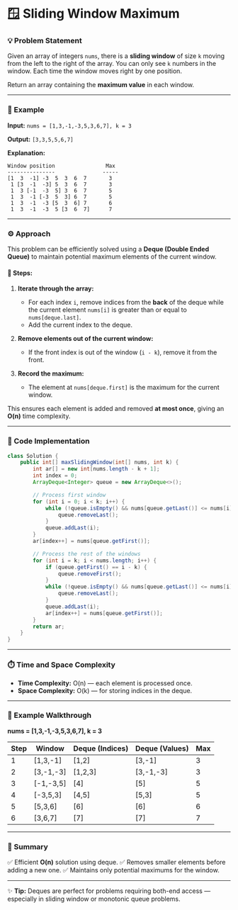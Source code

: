 # 🪟 Sliding Window Maximum

### 💡 Problem Statement

Given an array of integers `nums`, there is a **sliding window** of size `k` moving from the left to the right of the array. You can only see `k` numbers in the window. Each time the window moves right by one position.

Return an array containing the **maximum value** in each window.

---

### 🧩 Example

**Input:**
`nums = [1,3,-1,-3,5,3,6,7], k = 3`

**Output:**
`[3,3,5,5,6,7]`

**Explanation:**

```
Window position                Max
---------------               -----
[1  3  -1] -3  5  3  6  7       3
 1 [3  -1  -3] 5  3  6  7       3
 1  3 [-1  -3  5] 3  6  7       5
 1  3  -1 [-3  5  3] 6  7       5
 1  3  -1  -3 [5  3  6] 7       6
 1  3  -1  -3  5 [3  6  7]      7
```

---

### ⚙️ Approach

This problem can be efficiently solved using a **Deque (Double Ended Queue)** to maintain potential maximum elements of the current window.

#### 🔸 Steps:

1. **Iterate through the array:**

   * For each index `i`, remove indices from the **back** of the deque while the current element `nums[i]` is greater than or equal to `nums[deque.last]`.
   * Add the current index to the deque.
2. **Remove elements out of the current window:**

   * If the front index is out of the window (`i - k`), remove it from the front.
3. **Record the maximum:**

   * The element at `nums[deque.first]` is the maximum for the current window.

This ensures each element is added and removed **at most once**, giving an **O(n)** time complexity.

---

### 🧠 Code Implementation

```java
class Solution {
    public int[] maxSlidingWindow(int[] nums, int k) {
        int ar[] = new int[nums.length - k + 1];
        int index = 0;
        ArrayDeque<Integer> queue = new ArrayDeque<>();

        // Process first window
        for (int i = 0; i < k; i++) {
            while (!queue.isEmpty() && nums[queue.getLast()] <= nums[i]) {
                queue.removeLast();
            }
            queue.addLast(i);
        }
        ar[index++] = nums[queue.getFirst()];

        // Process the rest of the windows
        for (int i = k; i < nums.length; i++) {
            if (queue.getFirst() == i - k) {
                queue.removeFirst();
            }
            while (!queue.isEmpty() && nums[queue.getLast()] <= nums[i]) {
                queue.removeLast();
            }
            queue.addLast(i);
            ar[index++] = nums[queue.getFirst()];
        }
        return ar;
    }
}
```

---

### ⏱️ Time and Space Complexity

* **Time Complexity:** O(n) — each element is processed once.
* **Space Complexity:** O(k) — for storing indices in the deque.

---

### 🧮 Example Walkthrough

**nums = [1,3,-1,-3,5,3,6,7], k = 3**

| Step | Window    | Deque (Indices) | Deque (Values) | Max |
| ---- | --------- | --------------- | -------------- | --- |
| 1    | [1,3,-1]  | [1,2]           | [3,-1]         | 3   |
| 2    | [3,-1,-3] | [1,2,3]         | [3,-1,-3]      | 3   |
| 3    | [-1,-3,5] | [4]             | [5]            | 5   |
| 4    | [-3,5,3]  | [4,5]           | [5,3]          | 5   |
| 5    | [5,3,6]   | [6]             | [6]            | 6   |
| 6    | [3,6,7]   | [7]             | [7]            | 7   |

---

### 🧾 Summary

✅ Efficient **O(n)** solution using deque.
✅ Removes smaller elements before adding a new one.
✅ Maintains only potential maximums for the window.

---

✨ **Tip:** Deques are perfect for problems requiring both-end access — especially in sliding window or monotonic queue problems.
